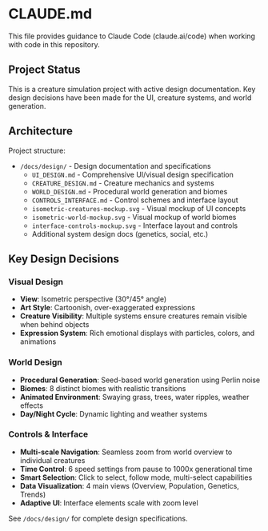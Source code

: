# CLAUDE.md

This file provides guidance to Claude Code (claude.ai/code) when working with code in this repository.

## Project Status

This is a creature simulation project with active design documentation. Key design decisions have been made for the UI, creature systems, and world generation.

## Architecture

Project structure:
- `/docs/design/` - Design documentation and specifications
  - `UI_DESIGN.md` - Comprehensive UI/visual design specification
  - `CREATURE_DESIGN.md` - Creature mechanics and systems
  - `WORLD_DESIGN.md` - Procedural world generation and biomes
  - `CONTROLS_INTERFACE.md` - Control schemes and interface layout
  - `isometric-creatures-mockup.svg` - Visual mockup of UI concepts
  - `isometric-world-mockup.svg` - Visual mockup of world biomes
  - `interface-controls-mockup.svg` - Interface layout and controls
  - Additional system design docs (genetics, social, etc.)

## Key Design Decisions

### Visual Design
- **View**: Isometric perspective (30°/45° angle)
- **Art Style**: Cartoonish, over-exaggerated expressions
- **Creature Visibility**: Multiple systems ensure creatures remain visible when behind objects
- **Expression System**: Rich emotional displays with particles, colors, and animations

### World Design
- **Procedural Generation**: Seed-based world generation using Perlin noise
- **Biomes**: 8 distinct biomes with realistic transitions
- **Animated Environment**: Swaying grass, trees, water ripples, weather effects
- **Day/Night Cycle**: Dynamic lighting and weather systems

### Controls & Interface
- **Multi-scale Navigation**: Seamless zoom from world overview to individual creatures
- **Time Control**: 6 speed settings from pause to 1000x generational time
- **Smart Selection**: Click to select, follow mode, multi-select capabilities
- **Data Visualization**: 4 main views (Overview, Population, Genetics, Trends)
- **Adaptive UI**: Interface elements scale with zoom level

See `/docs/design/` for complete design specifications.